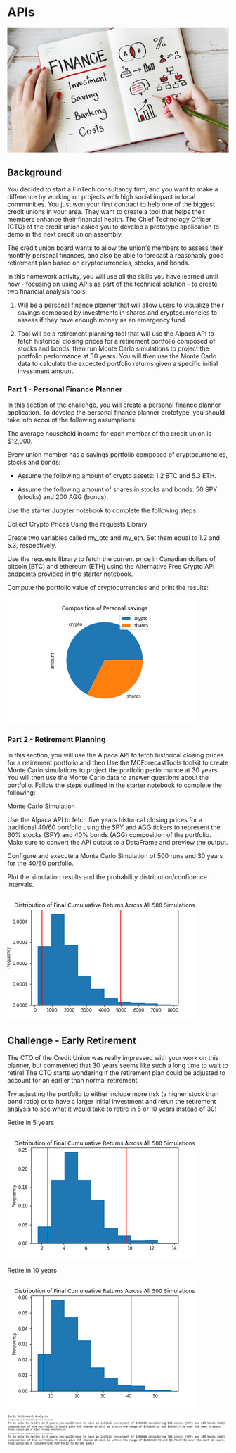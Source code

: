 # APIs

![Planner](financial_planner.jpeg)

## Background
You decided to start a FinTech consultancy firm, and you want to make a difference by working on projects with high social impact in local communities. You just won your first contract to help one of the biggest credit unions in your area. They want to create a tool that helps their members enhance their financial health. The Chief Technology Officer (CTO) of the credit union asked you to develop a prototype application to demo in the next credit union assembly.

The credit union board wants to allow the union's members to assess their monthly personal finances, and also be able to forecast a reasonably good retirement plan based on cryptocurrencies, stocks, and bonds.

In this homework activity, you will use all the skills you have learned until now - focusing on using APIs as part of the technical solution - to create two financial analysis tools.

1.  Will be a personal finance planner that will allow users to visualize their savings composed by investments in shares and cryptocurrencies to assess if they have enough money as an emergency fund.

2. Tool will be a retirement planning tool that will use the Alpaca API to fetch historical closing prices for a retirement portfolio composed of stocks and bonds, then run Monte Carlo simulations to project the portfolio performance at 30 years. You will then use the Monte Carlo data to calculate the expected portfolio returns given a specific initial investment amount.

### Part 1 - Personal Finance Planner

In this section of the challenge, you will create a personal finance planner application. To develop the personal finance planner prototype, you should take into account the following assumptions:

The average household income for each member of the credit union is $12,000.

Every union member has a savings portfolio composed of cryptocurrencies, stocks and bonds:

* Assume the following amount of crypto assets: 1.2 BTC and 5.3 ETH.

* Assume the following amount of shares in stocks and bonds: 50 SPY (stocks) and 200 AGG (bonds).

Use the starter Jupyter notebook to complete the following steps.

Collect Crypto Prices Using the requests Library

Create two variables called my_btc and my_eth. Set them equal to 1.2 and 5.3, respectively.

Use the requests library to fetch the current price in Canadian dollars of bitcoin (BTC) and ethereum (ETH) using the Alternative Free Crypto API endpoints provided in the starter notebook.

Compute the portfolio value of cryptocurrencies and print the results:

![Savings](Images/savings.png)

### Part 2 - Retirement Planning

In this section, you will use the Alpaca API to fetch historical closing prices for a retirement portfolio and then Use the MCForecastTools toolkit to create Monte Carlo simulations to project the portfolio performance at 30 years. You will then use the Monte Carlo data to answer questions about the portfolio.
Follow the steps outlined in the starter notebook to complete the following:

Monte Carlo Simulation

Use the Alpaca API to fetch five years historical closing prices for a traditional 40/60 portfolio using the SPY and AGG tickers to represent the 60% stocks (SPY) and 40% bonds (AGG) composition of the portfolio. Make sure to convert the API output to a DataFrame and preview the output.

Configure and execute a Monte Carlo Simulation of 500 runs and 30 years for the 40/60 portfolio.

Plot the simulation results and the probability distribution/confidence intervals.

![MC_30](Images/MC_stocks_30.png)

## Challenge - Early Retirement

The CTO of the Credit Union was really impressed with your work on this planner, but commented that 30 years seems like such a long time to wait to retire! The CTO starts wondering if the retirement plan could be adjusted to account for an earlier than normal retirement.

Try adjusting the portfolio to either include more risk (a higher stock than bond ratio) or to have a larger initial investment and rerun the retirement analysis to see what it would take to retire in 5 or 10 years instead of 30!

Retire in 5 years

![MC_5](Images/MC_stocks_5.png)

Retire in 10 years

![MC_10](Images/MC_stocks_10.png)


![analysis](Images/financial_analysis.jpg)